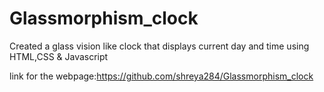 # Glassmorphism_clock
Created a glass vision like clock that displays current day and time using HTML,CSS &amp; Javascript

link for the webpage:https://github.com/shreya284/Glassmorphism_clock
